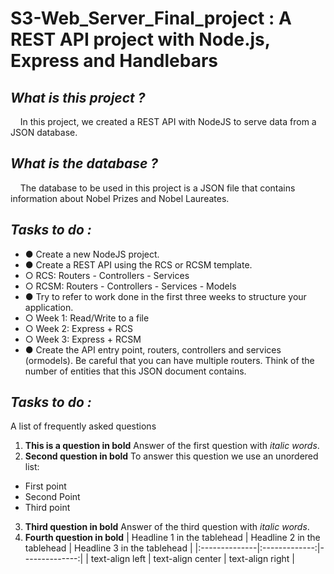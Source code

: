 # S3-Web_Server_Final_project : A REST API project with Node.js, Express and Handlebars

## *What is this project ?* 
&nbsp;&nbsp;&nbsp;&nbsp;In this project, we created a REST API with NodeJS to serve data from a JSON database.

## *What is the database ?*
&nbsp;&nbsp;&nbsp;&nbsp;The database to be used in this project is a JSON file that contains information about Nobel Prizes and Nobel Laureates.

## *Tasks to do :*
* ● Create a new NodeJS project.  
* ● Create a REST API using the RCS or RCSM template.  
* ○ RCS: Routers - Controllers - Services
* ○ RCSM: Routers - Controllers - Services - Models  
* ● Try to refer to work done in the first three weeks to structure your application.  
* ○ Week 1: Read/Write to a file  
* ○ Week 2: Express + RCS  
* ○ Week 3: Express + RCSM  
* ● Create the API entry point, routers, controllers and services (ormodels). Be careful that you can have multiple routers. Think of the number of entities that this JSON document contains.  

## *Tasks to do :*
A list of frequently asked questions
1. **This is a question in bold**
Answer of the first question with _italic words_. 
2. __Second question in bold__ 
To answer this question we use an unordered list:
* First point
* Second Point
* Third point
3. **Third question in bold**
Answer of the third question with *italic words*.
4. **Fourth question in bold**
| Headline 1 in the tablehead | Headline 2 in the tablehead | Headline 3 in the tablehead |
|:--------------|:-------------:|--------------:|
| text-align left | text-align center | text-align right |
